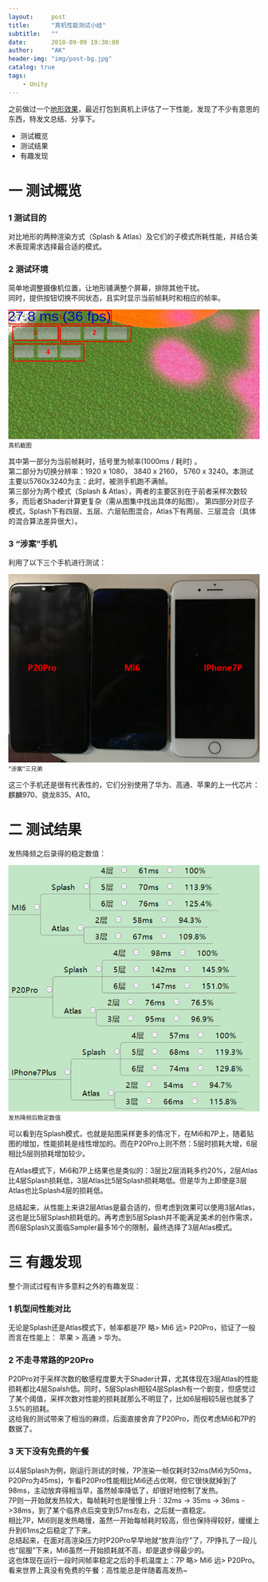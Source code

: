 ```yaml
---
layout:     post
title:      "真机性能测试小结"
subtitle:   ""
date:       2018-09-09 19:30:00
author:     "AK"
header-img: "img/post-bg.jpg"
catalog: true
tags:
    - Unity
---
```


之前做过一个[地形效果](https://ak-techartist.github.io/2018/08/02/terrain-atlas/)，最近打包到真机上评估了一下性能，发现了不少有意思的东西，特发文总结、分享下。  

- 测试概览
- 测试结果
- 有趣发现

# 一 测试概览
### 1 测试目的
对比地形的两种渲染方式（Splash & Atlas）及它们的子模式所耗性能，并结合美术表现需求选择最合适的模式。

### 2 测试环境
简单地调整摄像机位置，让地形铺满整个屏幕，排除其他干扰。   
同时，提供按钮切换不同状态，且实时显示当前帧耗时和相应的帧率。

![](/img/in-post/mobile-performance-test-summary/1.png)
<small class="img-hint">真机截图</small>

其中第一部分为当前帧耗时，括号里为帧率(1000ms / 耗时) 。  
第二部分为切换分辨率：1920 x 1080， 3840 x 2160， 5760 x 3240。本测试主要以5760x3240为主：此时，被测手机跑不满帧。   
第三部分为两个模式（Splash & Atlas），两者的主要区别在于前者采样次数较多，而后者Shader计算更复杂（需从图集中找出具体的贴图）。
第四部分对应子模式，Splash下有四层、五层、六层贴图混合，Atlas下有两层、三层混合（具体的混合算法差异很大）。

### 3 “涉案”手机
利用了以下三个手机进行测试：

![](/img/in-post/mobile-performance-test-summary/2.png)
<small class="img-hint">“涉案”三兄弟</small>

这三个手机还是很有代表性的，它们分别使用了华为、高通、苹果的上一代芯片：麒麟970、骁龙835、A10。

# 二 测试结果
发热降频之后录得的稳定数值：

![](/img/in-post/mobile-performance-test-summary/3.png)
<small class="img-hint">发热降频后稳定数值</small>

可以看到在Splash模式，也就是贴图采样更多的情况下，在Mi6和7P上，随着贴图的增加，性能损耗是线性增加的。而在P20Pro上则不然：5层时损耗大增，6层相比5层则损耗增加较少。  

在Atlas模式下，Mi6和7P上结果也是类似的：3层比2层消耗多约20%，2层Atlas比4层Splash损耗低，3层Atlas比5层Splash损耗略低。但是华为上即使是3层Atlas也比Splash4层的损耗低。

总结起来，从性能上来讲2层Atlas是最合适的，但考虑到效果可以使用3层Atlas，这也是比5层Splash损耗低的。再考虑到5层Splash并不能满足美术的创作需求，而6层Splash又面临Sampler最多16个的限制，最终选择了3层Atlas模式。

# 三 有趣发现
整个测试过程有许多意料之外的有趣发现：  
### 1 机型间性能对比
无论是Splash还是Atlas模式下，帧率都是7P 略> Mi6 远> P20Pro，验证了一般而言在性能上： 苹果 > 高通 > 华为。

### 2 不走寻常路的P20Pro
P20Pro对于采样次数的敏感程度要大于Shader计算，尤其体现在3层Atlas的性能损耗都比4层Spalsh低。同时，5层Splash相较4层Splash有一个剧变，但感觉过了某个阈值，采样次数对性能的损耗就那么不明显了，比如6层相较5层也就多了3.5%的损耗。    
这给我的测试带来了相当的麻烦，后面直接舍弃了P20Pro，而仅考虑Mi6和7P的数据了。

### 3 天下没有免费的午餐
以4层Splash为例，刚运行测试的时候，7P渲染一帧仅耗时32ms(Mi6为50ms，P20Pro为45ms)，乍看P20Pro性能相比Mi6还占优啊，但它很快就掉到了98ms，主动放弃得相当早，虽然帧率降低了，却很好地控制了发热。  
7P则一开始就发热较大，每帧耗时也是慢慢上升：32ms -> 35ms -> 36ms ->38ms，到了某个临界点后突变到57ms左右，之后就一直稳定。   
相比7P，Mi6则是发热略慢，虽然一开始每帧耗时较高，但也保持得较好，缓缓上升到61ms之后稳定了下来。  
总结起来，在面对高渲染压力时P20Pro早早地就“放弃治疗”了，7P挣扎了一段儿也“屈服”下来，Mi6虽然一开始损耗就不高，却是退步得最少的。    
这也体现在运行一段时间帧率稳定之后的手机温度上：7P 略> Mi6 远> P20Pro。  
看来世界上真没有免费的午餐：高性能总是伴随着高发热~





































